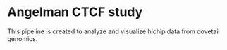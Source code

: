 # Angelman CTCF study
This pipeline is created to analyze and visualize hichip data from dovetail genomics.
